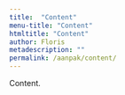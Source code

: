 ```yaml
---
title:  "Content"
menu-title: "Content"
htmltitle: "Content"
author: Floris
metadescription: ""
permalink: /aanpak/content/
---
```


Content.